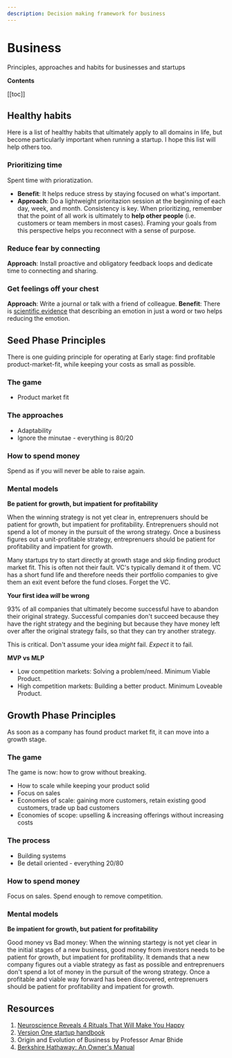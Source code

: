 ```yaml
---
description: Decision making framework for business
---
```


# Business

Principles, approaches and habits for businesses and startups

**Contents**

[[toc]]

## Healthy habits

Here is a list of healthy habits that ultimately apply to all domains in life, but become particularly important when running a startup. I hope this list will help others too.

### Prioritizing time

Spent time with prioratization.

- **Benefit**: It helps reduce stress by staying focused on what's important.
- **Approach**: Do a lightweight prioritazion session at the beginning of each day, week, and month. Consistency is key. When prioritizing, remember that the point of all work is ultimately to **help other people** (i.e. customers or team members in most cases). Framing your goals from this perspective helps you reconnect with a sense of purpose.

### Reduce fear by connecting

**Approach**: Install proactive and obligatory feedback loops and dedicate time to connecting and sharing.

### Get feelings off your chest

**Approach**: Write a journal or talk with a friend of colleague.
**Benefit**: There is [scientific evidence](https://www.bakadesuyo.com/2015/09/make-you-happy-2/) that describing an emotion in just a word or two helps reducing the emotion.


## Seed Phase Principles

There is one guiding principle for operating at Early stage: find profitable product-market-fit, while keeping your costs as small as possible.

### The game

- Product market fit

### The approaches

- Adaptability
- Ignore the minutae - everything is 80/20

### How to spend money

Spend as if you will never be able to raise again.


### Mental models

**Be patient for growth, but impatient for profitability**

When the winning strategy is not yet clear in, entreprenuers should be patient for growth, but impatient for profitability. Entreprenuers should not spend a lot of money in the pursuit of the wrong strategy. Once a business figures out a unit-profitable strategy, entreprenuers should be patient for profitability and impatient for growth.

Many startups try to start directly at growth stage and skip finding product market fit. This is often not their fault. VC's typically demand it of them. VC has a short fund life and therefore needs their portfolio companies to give them an exit event before the fund closes. Forget the VC.

**Your first idea *will* be wrong**

93% of all companies that ultimately become successful have to abandon their original strategy. Successful companies don't succeed because they have the right strategy and the begining but because they have money left over after the original strategy fails, so that they can try another strategy.

This is critical. Don't assume your idea *might* fail. *Expect* it to fail.

**MVP vs MLP**

- Low competition markets: Solving a problem/need. Minimum Viable Product.
- High competition markets: Building a better product. Minimum Loveable Product.

## Growth Phase Principles

As soon as a company has found product market fit, it can move into a growth stage.

### The game

The game is now: how to grow without breaking.

- How to scale while keeping your product solid
- Focus on sales
- Economies of scale: gaining more customers, retain existing good customers, trade up bad customers
- Economies of scope: upselling & increasing offerings without increasing costs

### The process

- Building systems
- Be detail oriented - everything 20/80

### How to spend money

Focus on sales. Spend enough to remove competition.

### Mental models

**Be impatient for growth, but patient for profitability**

Good money vs Bad money: When the winning startegy is not yet clear in the initial stages of a new business, good money from investors needs to be patient for growth, but impatient for profitability. It demands that a new company figures out a viable strategy as fast as possible and entreprenuers don't spend a lot of money in the pursuit of the wrong strategy. Once a profitable and viable way forward has been discovered, entreprenuers should be patient for profitability and impatient for growth.

## Resources

1. [Neuroscience Reveals 4 Rituals That Will Make You Happy](https://www.bakadesuyo.com/2015/09/make-you-happy-2/)
2. [Version One startup handbook](https://versionone.vc/startup-handbook/)
3. Origin and Evolution of Business by Professor Amar Bhide
4. [Berkshire Hathaway: An Owner's Manual](https://berkshirehathaway.com/ownman.pdf)
